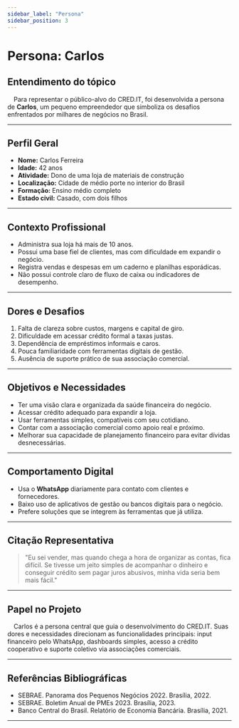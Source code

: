 ```yaml
---
sidebar_label: "Persona"
sidebar_position: 3
---
```


# Persona: Carlos

## Entendimento do tópico

&emsp;Para representar o público-alvo do CRED.IT, foi desenvolvida a persona de **Carlos**, um pequeno empreendedor que simboliza os desafios enfrentados por milhares de negócios no Brasil.

---

## Perfil Geral

- **Nome:** Carlos Ferreira  
- **Idade:** 42 anos  
- **Atividade:** Dono de uma loja de materiais de construção  
- **Localização:** Cidade de médio porte no interior do Brasil  
- **Formação:** Ensino médio completo  
- **Estado civil:** Casado, com dois filhos  

---

## Contexto Profissional

- Administra sua loja há mais de 10 anos.  
- Possui uma base fiel de clientes, mas com dificuldade em expandir o negócio.  
- Registra vendas e despesas em um caderno e planilhas esporádicas.  
- Não possui controle claro de fluxo de caixa ou indicadores de desempenho.  

---

## Dores e Desafios

1. Falta de clareza sobre custos, margens e capital de giro.  
2. Dificuldade em acessar crédito formal a taxas justas.  
3. Dependência de empréstimos informais e caros.  
4. Pouca familiaridade com ferramentas digitais de gestão.  
5. Ausência de suporte prático de sua associação comercial.  

---

## Objetivos e Necessidades

- Ter uma visão clara e organizada da saúde financeira do negócio.  
- Acessar crédito adequado para expandir a loja.  
- Usar ferramentas simples, compatíveis com seu cotidiano.  
- Contar com a associação comercial como apoio real e próximo.  
- Melhorar sua capacidade de planejamento financeiro para evitar dívidas desnecessárias.  

---

## Comportamento Digital

- Usa o **WhatsApp** diariamente para contato com clientes e fornecedores.  
- Baixo uso de aplicativos de gestão ou bancos digitais para o negócio.  
- Prefere soluções que se integrem às ferramentas que já utiliza.  

---

## Citação Representativa

> "Eu sei vender, mas quando chega a hora de organizar as contas, fica difícil. Se tivesse um jeito simples de acompanhar o dinheiro e conseguir crédito sem pagar juros abusivos, minha vida seria bem mais fácil."  

---

## Papel no Projeto

&emsp;Carlos é a persona central que guia o desenvolvimento do CRED.IT. Suas dores e necessidades direcionam as funcionalidades principais: input financeiro pelo WhatsApp, dashboards simples, acesso a crédito cooperativo e suporte coletivo via associações comerciais.

---

## Referências Bibliográficas

- SEBRAE. Panorama dos Pequenos Negócios 2022. Brasília, 2022.  
- SEBRAE. Boletim Anual de PMEs 2023. Brasília, 2023.  
- Banco Central do Brasil. Relatório de Economia Bancária. Brasília, 2021.  

---

